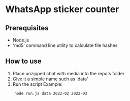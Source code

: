 # WhatsApp sticker counter

## Prerequisites
 * Node.js
 * 'md5' command line utility to calculate file hashes

## How to use
1. Place unzipped chat with media into the repo's folder
2. Give it a simple name such as 'data'
3. Run the script 
Example:
```
    node run.js data 2022-02 2022-03
```